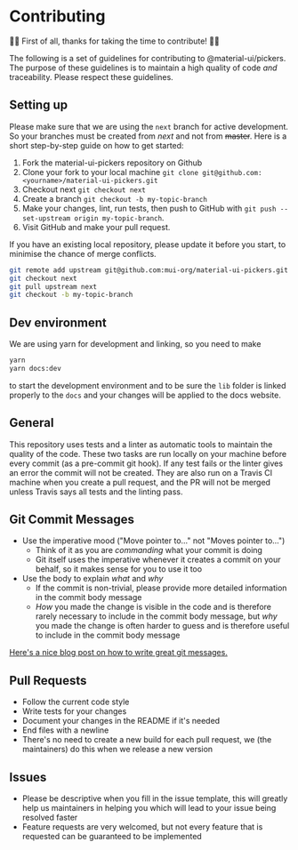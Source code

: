 # Contributing

:raised_hands::tada: First of all, thanks for taking the time to contribute! :tada::raised_hands:

The following is a set of guidelines for contributing to @material-ui/pickers. The purpose of these
guidelines is to maintain a high quality of code _and_ traceability. Please respect these
guidelines.

## Setting up

Please make sure that we are using the `next` branch for active development. So your branches must be created from _next_ and not from ~~master~~. Here is a short step-by-step guide on how to get started:

1. Fork the material-ui-pickers repository on Github
2. Clone your fork to your local machine `git clone git@github.com:<yourname>/material-ui-pickers.git`
3. Checkout next `git checkout next`
4. Create a branch `git checkout -b my-topic-branch`
5. Make your changes, lint, run tests, then push to GitHub with `git push --set-upstream origin my-topic-branch`.
6. Visit GitHub and make your pull request.

If you have an existing local repository, please update it before you start, to minimise the chance of merge conflicts.

```sh
git remote add upstream git@github.com:mui-org/material-ui-pickers.git
git checkout next
git pull upstream next
git checkout -b my-topic-branch
```

## Dev environment

We are using yarn for development and linking, so you need to make

```sh
yarn
yarn docs:dev
```

to start the development environment and to be sure the `lib` folder is linked properly to the `docs` and your changes will be applied to the docs website.

## General

This repository uses tests and a linter as automatic tools to maintain the quality of the code.
These two tasks are run locally on your machine before every commit (as a pre-commit git hook). If any test fails or the linter gives an error the commit will not be created. They are also run on
a Travis CI machine when you create a pull request, and the PR will not be merged unless Travis
says all tests and the linting pass.

## Git Commit Messages

- Use the imperative mood ("Move pointer to..." not "Moves pointer to...")
  - Think of it as you are _commanding_ what your commit is doing
  - Git itself uses the imperative whenever it creates a commit on your behalf, so it makes sense
    for you to use it too
- Use the body to explain _what_ and _why_
  - If the commit is non-trivial, please provide more detailed information in the commit body
    message
  - _How_ you made the change is visible in the code and is therefore rarely necessary to include
    in the commit body message, but _why_ you made the change is often harder to guess and is
    therefore useful to include in the commit body message

[Here's a nice blog post on how to write great git messages.](http://chris.beams.io/posts/git-commit/)

## Pull Requests

- Follow the current code style
- Write tests for your changes
- Document your changes in the README if it's needed
- End files with a newline
- There's no need to create a new build for each pull request, we (the maintainers) do this when we
  release a new version

## Issues

- Please be descriptive when you fill in the issue template, this will greatly help us maintainers
  in helping you which will lead to your issue being resolved faster
- Feature requests are very welcomed, but not every feature that is requested can be guaranteed
  to be implemented
